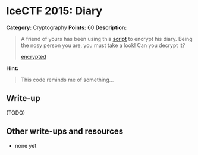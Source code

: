 # IceCTF 2015: Diary

**Category:** Cryptography
**Points:** 60
**Description:** 

> <p>A friend of yours has been using this <a target=_blank href="/api/autogen/serve/diary.py?static=true&pid=edcf7eb3a7d5eab2be6688cb3e59fcee">script</a> to encrypt his diary. Being the nosy person you are, you must take a look! Can you decrypt it?</p><p><a target=_blank href="/api/autogen/serve/encrypted?static=false&pid=edcf7eb3a7d5eab2be6688cb3e59fcee">encrypted</a></p>

**Hint:**

> This code reminds me of something...

## Write-up

(TODO)

## Other write-ups and resources

* none yet
